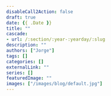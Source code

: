 ```yaml
---
disableCall2Action: false
draft: true
date: {{ .Date }}
title: ""
cascade:
- url: /:section/:year-:yearday/:slug
description: ""
authors: ["Jorge"]
tags: []
categories: []
externalLink: ""
series: []
featuredImage: ""
images: ["/images/blog/default.jpg"]
---
```


